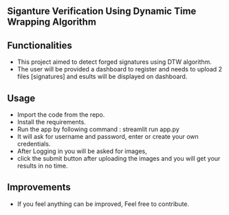 ## Siganture Verification Using Dynamic Time Wrapping Algorithm
## Functionalities
- This project aimed to detect forged signatures using DTW algorithm.
- The user will be provided a dashboard to register and needs to upload 2 files [signatures] and esults will be displayed on dashboard.
## Usage
- Import the code from the repo.
- Install the requirements.
- Run the app by following command : streamlit run app.py
- It will ask for username and password, enter or create your own credentials.
- After Logging in you will be asked for images,
- click the submit button after uploading the images and you will get your results in no time.

## Improvements
- If you feel anything can be improved, Feel free to contribute.

